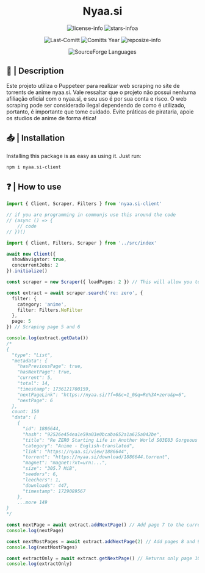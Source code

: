 <div align="center">

# Nyaa.si

![license-info](https://img.shields.io/github/license/Ashu11-A/Nyaa.si?style=for-the-badge&colorA=302D41&colorB=f9e2af&logoColor=f9e2af)
![stars-infoa](https://img.shields.io/github/stars/Ashu11-A/Nyaa.si?colorA=302D41&colorB=f9e2af&style=for-the-badge)

![Last-Comitt](https://img.shields.io/github/last-commit/Ashu11-A/Nyaa.si?style=for-the-badge&colorA=302D41&colorB=b4befe)
![Comitts Year](https://img.shields.io/github/commit-activity/y/Ashu11-A/Nyaa.si?style=for-the-badge&colorA=302D41&colorB=f9e2af&logoColor=f9e2af)
![reposize-info](https://img.shields.io/github/languages/code-size/Ashu11-A/Nyaa.si?style=for-the-badge&colorA=302D41&colorB=90dceb)

![SourceForge Languages](https://img.shields.io/github/languages/top/Ashu11-A/Nyaa.si?style=for-the-badge&colorA=302D41&colorB=90dceb)

</div>

<div align="left">

## 📃 | Description

Este projeto utiliza o Puppeteer para realizar web scraping no site de torrents de anime nyaa.si. Vale ressaltar que o projeto não possui nenhuma afiliação oficial com o nyaa.si, e seu uso é por sua conta e risco. O web scraping pode ser considerado ilegal dependendo de como é utilizado, portanto, é importante que tome cuidado. Evite práticas de pirataria, apoie os studios de anime de forma ética!

## 📥 | Installation

Installing this package is as easy as using it. Just run:

```sh
npm i nyaa.si-client
```

## ❓ | How to use

```ts
import { Client, Scraper, Filters } from 'nyaa.si-client'

// if you are programming in communjs use this around the code
// (async () => {
    // code
// })()

import { Client, Filters, Scraper } from '../src/index'

await new Client({
  showNavigator: true,
  concurrentJobs: 2
}).initialize()

const scraper = new Scraper({ loadPages: 2 }) // This will allow you to load 2 pages simultaneously

const extract = await scraper.search('re: zero', {
  filter: {
    category: 'anime',
    filter: Filters.NoFilter
  },
  page: 5
}) // Scraping page 5 and 6

console.log(extract.getData())
/*
{
  "type": "List",
  "metadata": {
    "hasPreviousPage": true,
    "hasNextPage": true,
    "current": 5,
    "total": 14,
    "timestamp": 1736121700159,
    "nextPageLink": "https://nyaa.si/?f=0&c=1_0&q=Re%3A+zero&p=6",
    "nextPage": 6
  },
  count: 150
  "data": [
    {
      "id": 1886644,
      "hash": "92526e454ea1e59a03e0bcaba652a1a625a042be",
      "title": "Re ZERO Starting Life in Another World S03E03 Gorgeous Tiger 1080p BILI WEB-DL AAC2.0 H 264-VARYG (Re:Zero kara Hajimeru Isekai Seikatsu 3rd Season, Multi-Subs)",
      "category": "Anime - English-translated",
      "link": "https://nyaa.si/view/1886644",
      "torrent": "https://nyaa.si/download/1886644.torrent",
      "magnet": "magnet:?xt=urn:...",
      "size": "305.7 MiB",
      "seeders": 6,
      "leechers": 1,
      "downloads": 447,
      "timestamp": 1729089567
    },
    ...more 149
}
*/

const nextPage = await extract.addNextPage() // Add page 7 to the current data
console.log(nextPage)

const nextMostPages = await extract.addNextPage(2) // Add pages 8 and 9
console.log(nextMostPages)

const extractOnly = await extract.getNextPage() // Returns only page 10
console.log(extractOnly)
```

</div>
